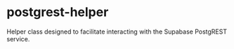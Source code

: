 # postgrest-helper

Helper class designed to facilitate interacting with the Supabase PostgREST service.
